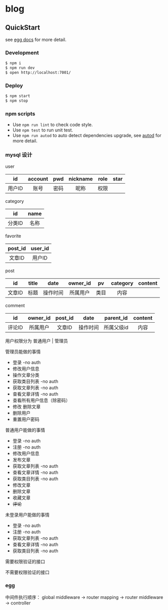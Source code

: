 # blog



## QuickStart

<!-- add docs here for user -->

see [egg docs][egg] for more detail.

### Development

```bash
$ npm i
$ npm run dev
$ open http://localhost:7001/
```

### Deploy

```bash
$ npm start
$ npm stop
```

### npm scripts

- Use `npm run lint` to check code style.
- Use `npm test` to run unit test.
- Use `npm run autod` to auto detect dependencies upgrade, see [autod](https://www.npmjs.com/package/autod) for more detail.

[egg]: https://eggjs.org

### mysql 设计

user

| id | account | pwd | nickname | role | star |
| :-: | :-: | :-: | :-: | :-: | :-: |
| 用户ID | 账号 | 密码 | 昵称 | 权限 |

category

| id | name |
| :-: | :-: |
| 分类ID | 名称 |

favorite

| post_id | user_id |
| :-: | :-: |
| 文章ID | 用户ID |

post

| id | title | date | owner_id  | pv | category | content |
| :-: | :-: | :-: | :-: | :-: | :-: | :-: |
| 文章ID | 标题 | 操作时间 | 所属用户 | 类目 | 内容 |

comment

| id | owner_id | post_id | date | parent_id | content |
| :-: | :-: | :-: | :-: | :-: | :-: |
| 评论ID | 所属用户 | 文章ID | 操作时间 | 所属父级id | 内容 |

用户权限分为 普通用户 | 管理员

管理员能做的事情

- 登录         -no auth
- 修改用户信息
- 操作文章分类
- 获取类目列表  -no auth
- 获取文章列表  -no auth
- 查看文章详情  -no auth
- 查看所有用户信息（除密码）
- 修改 删除文章
- 删除用户
- 重置用户密码

普通用户能做的事情

- 登录         -no auth
- 注册         -no auth
- 修改用户信息
- 发布文章
- 获取文章列表  -no auth
- 查看文章详情  -no auth
- 获取类目列表  -no auth
- 修改文章
- 删除文章
- 收藏文章
- ~~评论~~

未登录用户能做的事情

- 登录         -no auth
- 注册         -no auth
- 获取文章列表  -no auth
- 查看文章详情  -no auth
- 获取类目列表  -no auth

需要权限验证的接口

不需要权限验证的接口

### egg

中间件执行顺序： global middleware -> router mapping -> router middleware -> controller